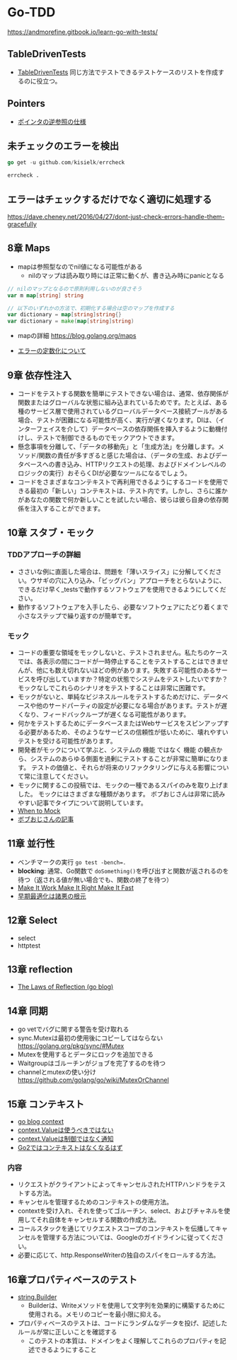 # Go-TDD

https://andmorefine.gitbook.io/learn-go-with-tests/

## TableDrivenTests 
- [TableDrivenTests](https://github.com/golang/go/wiki/TableDrivenTests)
同じ方法でテストできるテストケースのリストを作成するのに役立つ。


## Pointers
- [ポインタの逆参照の仕様](https://golang.org/ref/spec#Method_values)

## 未チェックのエラーを検出
```go
go get -u github.com/kisielk/errcheck
```

```sh
errcheck .
```

## エラーはチェックするだけでなく適切に処理する
https://dave.cheney.net/2016/04/27/dont-just-check-errors-handle-them-gracefully

## 8章 Maps
- mapは参照型なのでnil値になる可能性がある
  - nilのマップは読み取り時には正常に動くが、書き込み時にpanicとなる

```go
// nilのマップとなるので原則利用しないのが良さそう
var m map[string] string

// 以下のいずれかの方法で、初期化する場合は空のマップを作成する
var dictionary = map[string]string{}
var dictionary = make(map[string]string)
```

- mapの詳細 https://blog.golang.org/maps

- [エラーの定数化について](https://dave.cheney.net/2016/04/07/constant-errors)

## 9章 依存性注入
- コードをテストする関数を簡単にテストできない場合は、通常、依存関係が関数またはグローバルな状態に組み込まれているためです。たとえば、ある種のサービス層で使用されているグローバルデータベース接続プールがある場合、テストが困難になる可能性が高く、実行が遅くなります。DIは、（インターフェイスを介して）データベースの依存関係を挿入するように動機付けし、テストで制御できるものでモックアウトできます。
- 懸念事項を分離して、「データの移動先」と「生成方法」を分離します。メソッド/関数の責任が多すぎると感じた場合は、（データの生成、およびデータベースへの書き込み、HTTPリクエストの処理、およびドメインレベルのロジックの実行）おそらくDIが必要なツールになるでしょう。
- コードをさまざまなコンテキストで再利用できるようにするコードを使用できる最初の「新しい」コンテキストは、テスト内です。しかし、さらに誰かがあなたの関数で何か新しいことを試したい場合、彼らは彼ら自身の依存関係を注入することができます。

## 10章 スタブ・モック
### TDDアプローチの詳細
- ささいな例に直面した場合は、問題を「薄いスライス」に分解してください。ウサギの穴に入り込み、「ビッグバン」アプローチをとらないように、できるだけ早く_testsで動作するソフトウェアを使用できるようにしてください。
- 動作するソフトウェアを入手したら、必要なソフトウェアにたどり着くまで小さなステップで繰り返すのが簡単です。

### モック
- コードの重要な領域をモックしないと、テストされません。私たちのケースでは、各表示の間にコードが一時停止することをテストすることはできませんが、他にも数え切れないほどの例があります。失敗する可能性のあるサービスを呼び出していますか？特定の状態でシステムをテストしたいですか？モックなしでこれらのシナリオをテストすることは非常に困難です。
- モックがないと、単純なビジネスルールをテストするためだけに、データベースや他のサードパーティの設定が必要になる場合があります。テストが遅くなり、フィードバックループが遅くなる可能性があります。
- 何かをテストするためにデータベースまたはWebサービスをスピンアップする必要があるため、そのようなサービスの信頼性が低いために、壊れやすいテストを受ける可能性があります。
- 開発者がモックについて学ぶと、システムの 機能 ではなく 機能 の観点から、システムのあらゆる側面を過剰にテストすることが非常に簡単になります。 テストの価値と、それらが将来のリファクタリングに与える影響について常に注意してください。
- モックに関するこの投稿では、モックの一種であるスパイのみを取り上げました。 モックにはさまざまな種類があります。 ボブおじさんは非常に読みやすい記事でタイプについて説明しています。
- [When to Mock](https://blog.cleancoder.com/uncle-bob/2014/05/10/WhenToMock.html)
- [ボブおじさんの記事](https://blog.cleancoder.com/uncle-bob/2014/05/14/TheLittleMocker.html)

## 11章 並行性
- ベンチマークの実行 `go test -bench=.`
- **blocking**: 通常、Go関数で `doSomething()`を呼び出すと関数が返されるのを待つ（返される値が無い場合でも、関数の終了を待つ）
- [Make It Work Make It Right Make It Fast](http://wiki.c2.com/?MakeItWorkMakeItRightMakeItFast)
- [早期最適化は諸悪の根元](http://wiki.c2.com/?PrematureOptimization)


## 12章 Select
- select
- httptest

## 13章 reflection
- [The Laws of Reflection (go blog)](https://blog.golang.org/laws-of-reflection)

## 14章 同期
- go vetでバグに関する警告を受け取れる
- sync.Mutexは最初の使用後にコピーしてはならない https://golang.org/pkg/sync/#Mutex
- Mutexを使用するとデータにロックを追加できる
- Waitgroupはゴルーチンがジョブを完了するのを待つ
- channelとmutexの使い分け https://github.com/golang/go/wiki/MutexOrChannel

## 15章 コンテキスト
- [go blog context](https://blog.golang.org/context)
- [context.Valueは使うべきではない](https://faiface.github.io/post/context-should-go-away-go2/)
- [context.Valueは制御ではなく通知](https://medium.com/@cep21/how-to-correctly-use-context-context-in-go-1-7-8f2c0fafdf39)
- [Go2ではコンテキストはなくなるはず](https://faiface.github.io/post/context-should-go-away-go2/)

### 内容
- リクエストがクライアントによってキャンセルされたHTTPハンドラをテストする方法。
- キャンセルを管理するためのコンテキストの使用方法。
- contextを受け入れ、それを使ってゴルーチン、select、およびチャネルを使用してそれ自体をキャンセルする関数の作成方法。
- コールスタックを通じてリクエストスコープのコンテキストを伝播してキャンセルを管理する方法については、Googleのガイドラインに従ってください。
- 必要に応じて、http.ResponseWriterの独自のスパイをロールする方法。

## 16章プロパティベースのテスト
- [string.Builder](https://golang.org/pkg/strings/#Builder)
  - Builderは、Writeメソッドを使用して文字列を効果的に構築するために使用される。メモリのコピーを最小限に抑える。
- プロパティベースのテストは、コードにランダムなデータを投げ、記述したルールが常に正しいことを確認する
  - このテストの本質は、ドメインをよく理解してこれらのプロパティを記述できるようにすること